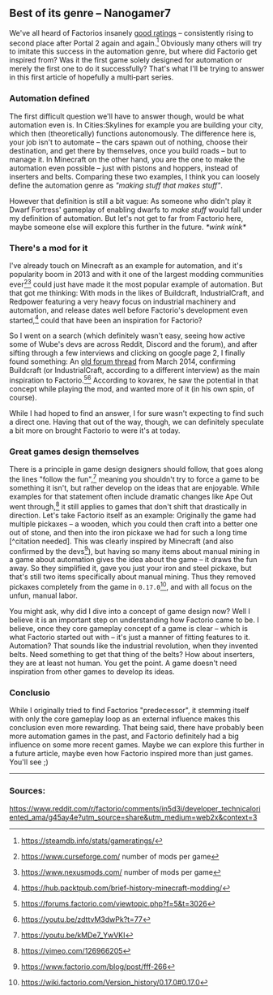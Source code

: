 ## Best of its genre – Nanogamer7

We've all heard of Factorios insanely [good ratings](https://steamdb.info/stats/gameratings/) – consistently rising to second place after Portal 2 again and again.[^1] Obviously many others will try to imitate this success in the automation genre, but where did Factorio get inspired from? Was it the first game solely designed for automation or merely the first one to do it successfully? That's what I'll be trying to answer in this first article of hopefully a multi‐part series.

### Automation defined

The first difficult question we'll have to answer though, would be what automation even is. In Cities:Skylines for example you are building your city, which then (theoretically) functions autonomously. The difference here is, your job isn't to automate – the cars spawn out of nothing, choose their destination, and get there by themselves, once you build roads – but to manage it. In Minecraft on the other hand, you are the one to make the automation even possible – just with pistons and hoppers, instead of inserters and belts. Comparing these two examples, I think you can loosely define the automation genre as *"making stuff that makes stuff"*.

However that definition is still a bit vague: As someone who didn't play it Dwarf Fortress' gameplay of enabling dwarfs to *make stuff* would fall under my definition of automation. But let's not get to far from Factorio here, maybe someone else will explore this further in the future. *\*wink wink\**

### There's a mod for it

I've already touch on Minecraft as an example for automation, and it's popularity boom in 2013 and with it one of the largest modding communities ever[^2][^3] could just have made it the most popular example of automation. But that got me thinking: With mods in the likes of Buildcraft, IndustrialCraft, and Redpower featuring a very heavy focus on industrial machinery and automation, and release dates well before Factorio's development even started,[^4] could that have been an inspiration for Factorio?

So I went on a search (which definitely wasn't easy, seeing how active some of Wube's devs are across Reddit, Discord and the forum), and after sifting through a few interviews and clicking on google page 2, I finally found something: An [old forum thread](https://forums.factorio.com/viewtopic.php?f=5&t=3026) from March 2014, confirming Buildcraft (or IndustrialCraft, according to a different interview) as the main inspiration to Factorio.[^5][^6] According to kovarex, he saw the potential in that concept while playing the mod, and wanted more of it (in his own spin, of course).

While I had hoped to find an answer, I for sure wasn't expecting to find such a direct one. Having that out of the way, though, we can definitely speculate a bit more on brought Factorio to were it's at today.

### Great games design themselves

There is a principle in game design designers should follow, that goes along the lines "follow the fun",[^7] meaning you shouldn't try to force a game to be something it isn't, but rather develop on the ideas that are enjoyable. While examples for that statement often include dramatic changes like Ape Out went through,[^8] it still applies to games that don't shift that drastically in direction. Let's take Factorio itself as an example:  Originally the game had multiple pickaxes – a wooden, which you could then craft into a better one out of stone, and then into the iron pickaxe we had for such a long time [^citation needed]. This was clearly inspired by Minecraft (and also confirmed by the devs[^9]), but having so many items about manual mining in a game about automation gives the idea about the game – it draws the fun away. So they simplified it, gave you just your iron and steel pickaxe, but that's still two items specifically about manual mining. Thus they removed pickaxes completely from the game in `0.17.0`[^10], and with all focus on the unfun, manual labor.

You might ask, why did I dive into a concept of game design now? Well I believe it is an important step on understanding how Factorio came to be. I believe, once they core gameplay concept of a game is clear – which is what Factorio started out with – it's just a manner of fitting features to it. Automation? That sounds like the industrial revolution, when they invented belts. Need something to get that thing of the belts? How about inserters, they are at least not human. You get the point. A game doesn't need inspiration from other games to develop its ideas.

### Conclusio

While I originally tried to find Factorios "predecessor", it stemming itself with only  the core gameplay loop as an external influence makes this conclusion even more rewarding. That being said, there have probably been more automation games in the past, and Factorio definitely had a big influence on some more recent games. Maybe we can explore this further in a future article, maybe even how Factorio inspired more than just games. You'll see ;)



---

### Sources:

[^1]: https://steamdb.info/stats/gameratings/
[^2]: https://www.curseforge.com/ number of mods per game
[^3]: https://www.nexusmods.com/ number of mods per game
[^4]: https://hub.packtpub.com/brief-history-minecraft-modding/
[^5]: https://forums.factorio.com/viewtopic.php?f=5&t=3026
[^6]: https://youtu.be/zdttvM3dwPk?t=77
[^7]: https://youtu.be/kMDe7_YwVKI
[^8]: https://vimeo.com/126966205
[^9]: https://www.factorio.com/blog/post/fff-266
[^10]: https://wiki.factorio.com/Version_history/0.17.0#0.17.0

https://www.reddit.com/r/factorio/comments/in5d3i/developer_technicaloriented_ama/g45ay4e?utm_source=share&utm_medium=web2x&context=3